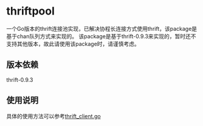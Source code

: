 # thriftpool
一个Go版本的thrift连接池实现，已解决协程长连接方式使用thrift，该package是基于chan队列方式来实现的。
该package是基于thrift-0.9.3来实现的，暂时还不支持其他版本，故此请使用该package时，请谨慎考虑。

## 版本依赖
thrift-0.9.3

## 使用说明
具体的使用方法可以参考[thrift_client.go](./example/thrift_client.go)
